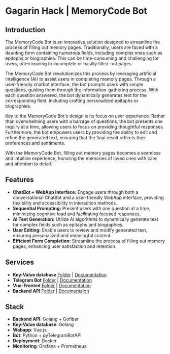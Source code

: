 # Gagarin Hack | MemoryCode Bot

## Introduction

The MemoryCode Bot is an innovative solution designed to streamline the process of filling out memory pages. Traditionally, users are faced with a daunting form containing numerous fields, including complex ones such as epitaphs or biographies. This can be time-consuming and challenging for users, often leading to incomplete or hastily filled-out pages.

The MemoryCode Bot revolutionizes this process by leveraging artificial intelligence (AI) to assist users in completing memory pages. Through a user-friendly chatbot interface, the bot prompts users with simple questions, guiding them through the information-gathering process. With each question answered, the bot dynamically generates text for the corresponding field, including crafting personalized epitaphs or biographies.

Key to the MemoryCode Bot's design is its focus on user experience. Rather than overwhelming users with a barrage of questions, the bot presents one inquiry at a time, allowing users to focus on providing thoughtful responses. Furthermore, the bot empowers users by providing the ability to edit and refine the generated text, ensuring that the final result reflects their preferences and sentiments.

With the MemoryCode Bot, filling out memory pages becomes a seamless and intuitive experience, honoring the memories of loved ones with care and attention to detail.

## Features

- **ChatBot + WebApp Interface:** Engage users through both a conversational ChatBot and a user-friendly WebApp interface, providing flexibility and accessibility in interaction methods.
- **Sequential Prompting:** Present users with one question at a time, minimizing cognitive load and facilitating focused responses.
- **AI Text Generation:** Utilize AI algorithms to dynamically generate text for complex fields such as epitaphs and biographies.
- **User Editing:** Enable users to review and modify generated text, ensuring personalized and meaningful content.
- **Efficient Form Completion:** Streamline the process of filling out memory pages, enhancing user satisfaction and retention.

## Services

- **Key-Value database** [Folder](/kvdb) | [Documentation](/kvdb/README.md)
- **Telegram Bot** [Folder](/bot) | [Documentation](/bot/README.md)
- **Vue-Fronted** [Folder](/webapp) | [Documentation](/webapp/README.md)
- **Backend API** [Folder](/backend) | [Documentaion](/backend/README.md)

## Stack

- **Backend API**: Golang + Gofiber
- **Key-Value database**: Golang
- **Webapp**: Vue.js
- **Bot**: Python + pyTelegramBotAPI
- **Deployment**: Docker
- **Monitoring**: Grafana + Prometheus
